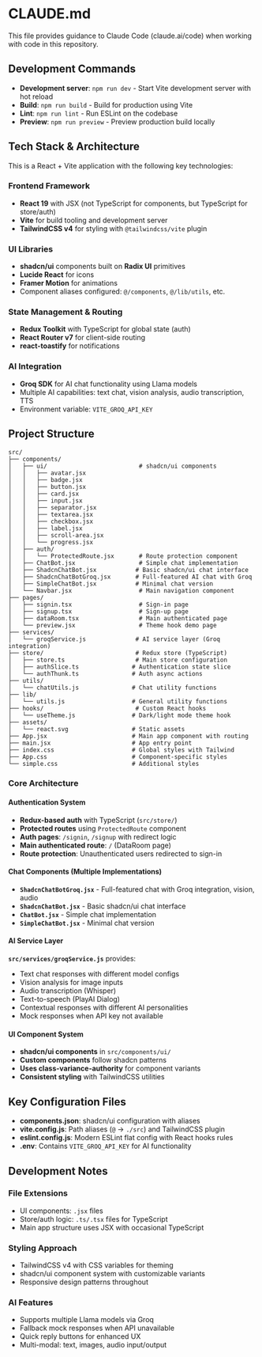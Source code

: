# CLAUDE.md

This file provides guidance to Claude Code (claude.ai/code) when working with code in this repository.

## Development Commands

- **Development server**: `npm run dev` - Start Vite development server with hot reload
- **Build**: `npm run build` - Build for production using Vite
- **Lint**: `npm run lint` - Run ESLint on the codebase
- **Preview**: `npm run preview` - Preview production build locally

## Tech Stack & Architecture

This is a React + Vite application with the following key technologies:

### Frontend Framework
- **React 19** with JSX (not TypeScript for components, but TypeScript for store/auth)
- **Vite** for build tooling and development server
- **TailwindCSS v4** for styling with `@tailwindcss/vite` plugin

### UI Libraries
- **shadcn/ui** components built on **Radix UI** primitives
- **Lucide React** for icons
- **Framer Motion** for animations
- Component aliases configured: `@/components`, `@/lib/utils`, etc.

### State Management & Routing
- **Redux Toolkit** with TypeScript for global state (auth)
- **React Router v7** for client-side routing
- **react-toastify** for notifications

### AI Integration
- **Groq SDK** for AI chat functionality using Llama models
- Multiple AI capabilities: text chat, vision analysis, audio transcription, TTS
- Environment variable: `VITE_GROQ_API_KEY`

## Project Structure

```
src/
├── components/
│   ├── ui/                          # shadcn/ui components
│   │   ├── avatar.jsx
│   │   ├── badge.jsx
│   │   ├── button.jsx
│   │   ├── card.jsx
│   │   ├── input.jsx
│   │   ├── separator.jsx
│   │   ├── textarea.jsx
│   │   ├── checkbox.jsx
│   │   ├── label.jsx
│   │   ├── scroll-area.jsx
│   │   └── progress.jsx
│   ├── auth/
│   │   └── ProtectedRoute.jsx       # Route protection component
│   ├── ChatBot.jsx                  # Simple chat implementation
│   ├── ShadcnChatBot.jsx           # Basic shadcn/ui chat interface
│   ├── ShadcnChatBotGroq.jsx       # Full-featured AI chat with Groq
│   ├── SimpleChatBot.jsx           # Minimal chat version
│   └── Navbar.jsx                   # Main navigation component
├── pages/
│   ├── signin.tsx                   # Sign-in page
│   ├── signup.tsx                   # Sign-up page
│   ├── dataRoom.tsx                 # Main authenticated page
│   └── preview.jsx                  # Theme hook demo page
├── services/
│   └── groqService.js              # AI service layer (Groq integration)
├── store/                          # Redux store (TypeScript)
│   ├── store.ts                    # Main store configuration
│   ├── authSlice.ts               # Authentication state slice
│   └── authThunk.ts               # Auth async actions
├── utils/
│   └── chatUtils.js               # Chat utility functions
├── lib/
│   └── utils.js                   # General utility functions
├── hooks/                          # Custom React hooks
│   └── useTheme.js                # Dark/light mode theme hook
├── assets/
│   └── react.svg                  # Static assets
├── App.jsx                        # Main app component with routing
├── main.jsx                       # App entry point
├── index.css                      # Global styles with Tailwind
├── App.css                        # Component-specific styles
└── simple.css                     # Additional styles
```

### Core Architecture

#### Authentication System
- **Redux-based auth** with TypeScript (`src/store/`)
- **Protected routes** using `ProtectedRoute` component
- **Auth pages**: `/signin`, `/signup` with redirect logic
- **Main authenticated route**: `/` (DataRoom page)
- **Route protection**: Unauthenticated users redirected to sign-in

#### Chat Components (Multiple Implementations)
- **`ShadcnChatBotGroq.jsx`** - Full-featured chat with Groq integration, vision, audio
- **`ShadcnChatBot.jsx`** - Basic shadcn/ui chat interface
- **`ChatBot.jsx`** - Simple chat implementation
- **`SimpleChatBot.jsx`** - Minimal chat version

#### AI Service Layer
**`src/services/groqService.js`** provides:
- Text chat responses with different model configs
- Vision analysis for image inputs
- Audio transcription (Whisper)
- Text-to-speech (PlayAI Dialog)
- Contextual responses with different AI personalities
- Mock responses when API key not available

#### UI Component System
- **shadcn/ui components** in `src/components/ui/`
- **Custom components** follow shadcn patterns
- **Uses class-variance-authority** for component variants
- **Consistent styling** with TailwindCSS utilities

## Key Configuration Files

- **components.json**: shadcn/ui configuration with aliases
- **vite.config.js**: Path aliases (`@` -> `./src`) and TailwindCSS plugin
- **eslint.config.js**: Modern ESLint flat config with React hooks rules
- **.env**: Contains `VITE_GROQ_API_KEY` for AI functionality

## Development Notes

### File Extensions
- UI components: `.jsx` files
- Store/auth logic: `.ts/.tsx` files for TypeScript
- Main app structure uses JSX with occasional TypeScript

### Styling Approach
- TailwindCSS v4 with CSS variables for theming
- shadcn/ui component system with customizable variants
- Responsive design patterns throughout

### AI Features
- Supports multiple Llama models via Groq
- Fallback mock responses when API unavailable
- Quick reply buttons for enhanced UX
- Multi-modal: text, images, audio input/output